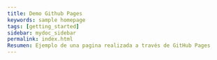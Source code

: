 ```yaml
---
title: Demo Github Pages
keywords: sample homepage
tags: [getting_started]
sidebar: mydoc_sidebar
permalink: index.html
Resumen: Ejemplo de una pagina realizada a través de GitHub Pages
---
```


